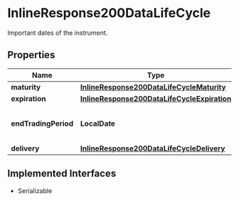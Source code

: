 

# InlineResponse200DataLifeCycle

Important dates of the instrument.

## Properties

Name | Type | Description | Notes
------------ | ------------- | ------------- | -------------
**maturity** | [**InlineResponse200DataLifeCycleMaturity**](InlineResponse200DataLifeCycleMaturity.md) |  |  [optional]
**expiration** | [**InlineResponse200DataLifeCycleExpiration**](InlineResponse200DataLifeCycleExpiration.md) |  |  [optional]
**endTradingPeriod** | **LocalDate** | Date of the last trading day (inclusive). |  [optional]
**delivery** | [**InlineResponse200DataLifeCycleDelivery**](InlineResponse200DataLifeCycleDelivery.md) |  |  [optional]


## Implemented Interfaces

* Serializable


